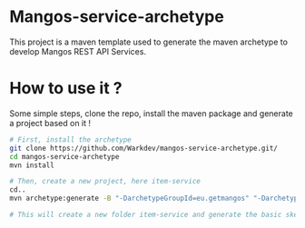 # Mangos-service-archetype

This project is a maven template used to generate the maven archetype to develop Mangos REST API Services.

# How to use it ?

Some simple steps, clone the repo, install the maven package and generate a project based on it !

```sh
# First, install the archetype
git clone https://github.com/Warkdev/mangos-service-archetype.git/
cd mangos-service-archetype
mvn install

# Then, create a new project, here item-service
cd..
mvn archetype:generate -B "-DarchetypeGroupId=eu.getmangos" "-DarchetypeArtifactId=mangos-service-template-archetype" "-DarchetypeVersion=1.0" "-DgroupId=eu.getmangos" "-DartifactId=item-service" "-Dversion=1.0" "-DmainEntity=Item"

# This will create a new folder item-service and generate the basic skeleton around the entity 'Item'

```